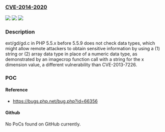 ### [CVE-2014-2020](https://cve.mitre.org/cgi-bin/cvename.cgi?name=CVE-2014-2020)
![](https://img.shields.io/static/v1?label=Product&message=n%2Fa&color=blue)
![](https://img.shields.io/static/v1?label=Version&message=n%2Fa&color=blue)
![](https://img.shields.io/static/v1?label=Vulnerability&message=n%2Fa&color=brighgreen)

### Description

ext/gd/gd.c in PHP 5.5.x before 5.5.9 does not check data types, which might allow remote attackers to obtain sensitive information by using a (1) string or (2) array data type in place of a numeric data type, as demonstrated by an imagecrop function call with a string for the x dimension value, a different vulnerability than CVE-2013-7226.

### POC

#### Reference
- https://bugs.php.net/bug.php?id=66356

#### Github
No PoCs found on GitHub currently.

